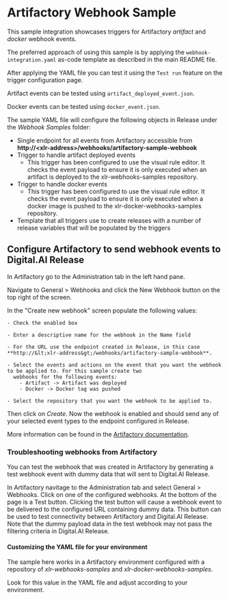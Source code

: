 # Artifactory Webhook Sample

This sample integration showcases triggers for Artifactory *artifact* and *docker* webhook events.

The preferred approach of using this sample is by applying the `webhook-integration.yaml` as-code template as described
in the main README file.

After applying the YAML file you can test it using the `Test run` feature on the trigger configuration page.

Artifact events can be tested using `artifact_deployed_event.json`.

Docker events can be tested using `docker_event.json`.

The sample YAML file will configure the following objects in Release under the *Webhook Samples* folder:
 - Single endpoint for all events from Artifactory accessible from **http://&lt;xlr-address&gt;/webhooks/artifactory-sample-webhook**
 - Trigger to handle artifact deployed events
   - This trigger has been configured to use the visual rule editor. It checks the event payload to ensure it 
     is only executed when an artifact is deployed to the xlr-webhooks-samples repository.
 - Trigger to handle docker events
   - This trigger has been configured to use the visual rule editor. It checks the event payload to ensure it 
     is only executed when a docker image is pushed to the xlr-docker-webhooks-samples repository.
 - Template that all triggers use to create releases with a number of release variables that will be populated by the
   triggers

## Configure Artifactory to send webhook events to Digital.AI Release

In Artifactory go to the Administration tab in the left hand pane.  

Navigate to General > Webhooks and click the New Webhook button on the top right of the screen.

In the "Create new webhook" screen populate the following values:

	- Check the enabled box
	
	- Enter a descriptive name for the webhook in the Name field
	
	- For the URL use the endpoint created in Release, in this case **http://&lt;xlr-address&gt;/webhooks/artifactory-sample-webhook**.
	
	- Select the events and actions on the event that you want the webhook to be applied to. For this sample create two 
	  webhooks for the following events:
		- Artifact -> Artifact was deployed
		- Docker -> Docker tag was pushed

	- Select the repository that you want the webhook to be applied to.

Then click on *Create*.  Now the webhook is enabled and should send any of your selected event types to the
endpoint configured in Release.

More information can be found in the [Artifactory documentation](https://www.jfrog.com/confluence/display/JFROG/Webhooks).

### Troubleshooting webhooks from Artifactory

You can test the webhook that was created in Artifactory by generating a test webhook event with dummy data that will sent to 
Digital.AI Release.

In Artifactory navitage to the Administration tab and select General > Webhooks.  Click on one of the configured webhooks.
At the bottom of the page is a Test button.  Clicking the test button will cause a webhook event to be delivered to the configured
URL containing dummy data. This button can be used to test connectivity between Artifactory and Digital.AI Release. Note that 
the dummy payload data in the test webhook may not pass the filtering criteria in Digital.AI Release.

#### Customizing the YAML file for your environment

The sample here works in a Artifactory environment configured with a repository of *xlr-webhooks-samples* and 
*xlr-docker-webhooks-samples*. 

Look for this value in the YAML file and adjust according to your environment.